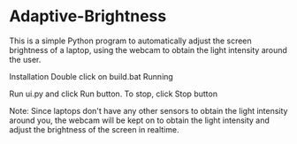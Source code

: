 # Adaptive-Brightness
  This is a simple Python program to automatically adjust the screen brightness of a laptop, using the webcam to obtain the light intensity around the user.

Installation
  Double click on build.bat
Running

  Run ui.py and click Run button. To stop, click Stop button
  
 Note: Since laptops don't have any other sensors to obtain the light intensity around you, the webcam will be kept on to obtain the light intensity and adjust the brightness of the screen in realtime.

